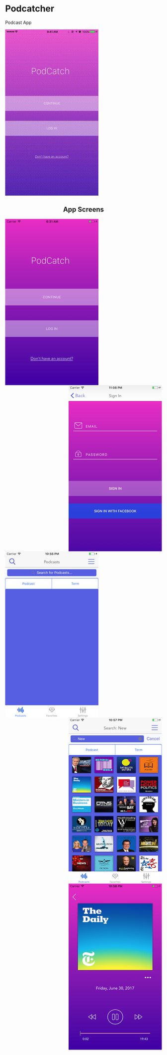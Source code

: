# Podcatcher

Podcast App

<img src="https://raw.githubusercontent.com/chriswebb09/podcatcher/master/Resource/app.gif">

<h2 align="center">App Screens</h2>

<p>
<img src="https://raw.githubusercontent.com/chriswebb09/podcatcher/master/Resource/start-screen.png" align="left">
<img src="https://raw.githubusercontent.com/chriswebb09/podcatcher/master/Resource/new-login.png" align="right">
</p>

<p>

<img src="https://raw.githubusercontent.com/chriswebb09/podcatcher/master/Resource/search-none.png" align="left">
<img src="https://raw.githubusercontent.com/chriswebb09/podcatcher/master/Resource/search-new.png" align="right">
</p>

<p>
<br>

<img src="https://raw.githubusercontent.com/chriswebb09/podcatcher/master/Resource/player-new.png" align="right"> 



